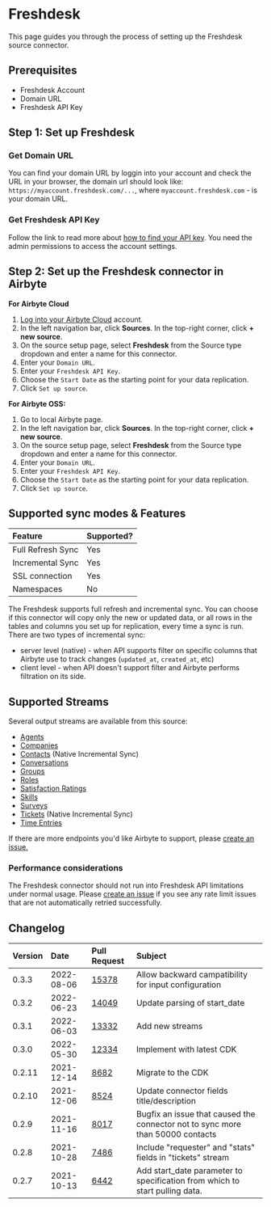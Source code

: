 # Freshdesk

This page guides you through the process of setting up the Freshdesk source connector.

## Prerequisites

* Freshdesk Account
* Domain URL
* Freshdesk API Key

## Step 1: Set up Freshdesk

### Get Domain URL

You can find your domain URL by loggin into your account and check the URL in your browser, the domain url should look like: `https://myaccount.freshdesk.com/...`, where `myaccount.freshdesk.com` - is your domain URL.

### Get Freshdesk API Key

Follow the link to read more about [how to find your API key](https://support.freshdesk.com/support/solutions/articles/215517). You need the admin permissions to access the account settings.


## Step 2: Set up the Freshdesk connector in Airbyte

**For Airbyte Cloud**

1. [Log into your Airbyte Cloud](https://cloud.airbyte.io/workspaces) account. 
2. In the left navigation bar, click **Sources**. In the top-right corner, click **+ new source**. 
3. On the source setup page, select **Freshdesk** from the Source type dropdown and enter a name for this connector. 
4. Enter your `Domain URL`.
5. Enter your `Freshdesk API Key`.
6. Choose the `Start Date` as the starting point for your data replication.
5. Click `Set up source`.

**For Airbyte OSS:**

1. Go to local Airbyte page.
2. In the left navigation bar, click **Sources**. In the top-right corner, click **+ new source**. 
3. On the source setup page, select **Freshdesk** from the Source type dropdown and enter a name for this connector. 
4. Enter your `Domain URL`.
5. Enter your `Freshdesk API Key`.
6. Choose the `Start Date` as the starting point for your data replication.
5. Click `Set up source`.

## Supported sync modes & Features

| Feature | Supported? |
| :--- | :--- |
| Full Refresh Sync | Yes |
| Incremental Sync | Yes |
| SSL connection | Yes |
| Namespaces | No |

The Freshdesk supports full refresh and incremental sync. You can choose if this connector will copy only the new or updated data, or all rows in the tables and columns you set up for replication, every time a sync is run. There are two types of incremental sync:

* server level \(native\) - when API supports filter on specific columns that Airbyte use to track changes \(`updated_at`, `created_at`, etc\)
* client level - when API doesn't support filter and Airbyte performs filtration on its side.

## Supported Streams

Several output streams are available from this source:

* [Agents](https://developers.freshdesk.com/api/#agents)
* [Companies](https://developers.freshdesk.com/api/#companies)
* [Contacts](https://developers.freshdesk.com/api/#contacts) \(Native Incremental Sync\)
* [Conversations](https://developers.freshdesk.com/api/#conversations)
* [Groups](https://developers.freshdesk.com/api/#groups)
* [Roles](https://developers.freshdesk.com/api/#roles)
* [Satisfaction Ratings](https://developers.freshdesk.com/api/#satisfaction-ratings)
* [Skills](https://developers.freshdesk.com/api/#skills)
* [Surveys](https://developers.freshdesk.com/api/#surveys)
* [Tickets](https://developers.freshdesk.com/api/#tickets) \(Native Incremental Sync\)
* [Time Entries](https://developers.freshdesk.com/api/#time-entries)

If there are more endpoints you'd like Airbyte to support, please [create an issue.](https://github.com/airbytehq/airbyte/issues/new/choose)

### Performance considerations

The Freshdesk connector should not run into Freshdesk API limitations under normal usage. Please [create an issue](https://github.com/airbytehq/airbyte/issues) if you see any rate limit issues that are not automatically retried successfully.


## Changelog

| Version | Date       | Pull Request                                                | Subject                                                                        |
|:--------|:-----------|:------------------------------------------------------------|:-------------------------------------------------------------------------------|
| 0.3.3   | 2022-08-06 | [15378](https://github.com/airbytehq/airbyte/pull/15378)    | Allow backward campatibility for input configuration
| 0.3.2   | 2022-06-23 | [14049](https://github.com/airbytehq/airbyte/pull/14049)    | Update parsing of start_date                                                   |
| 0.3.1   | 2022-06-03 | [13332](https://github.com/airbytehq/airbyte/pull/13332)    | Add new streams                                                                |
| 0.3.0   | 2022-05-30 | [12334](https://github.com/airbytehq/airbyte/pull/12334)    | Implement with latest CDK                                                      |      
| 0.2.11  | 2021-12-14 | [8682](https://github.com/airbytehq/airbyte/pull/8682)      | Migrate to the CDK                                                             |
| 0.2.10  | 2021-12-06 | [8524](https://github.com/airbytehq/airbyte/pull/8524)      | Update connector fields title/description                                      |
| 0.2.9   | 2021-11-16 | [8017](https://github.com/airbytehq/airbyte/pull/8017)      | Bugfix an issue that caused the connector not to sync more than 50000 contacts |
| 0.2.8   | 2021-10-28 | [7486](https://github.com/airbytehq/airbyte/pull/7486)      | Include "requester" and "stats" fields in "tickets" stream                     |
| 0.2.7   | 2021-10-13 | [6442](https://github.com/airbytehq/airbyte/pull/6442)      | Add start_date parameter to specification from which to start pulling data.    |
